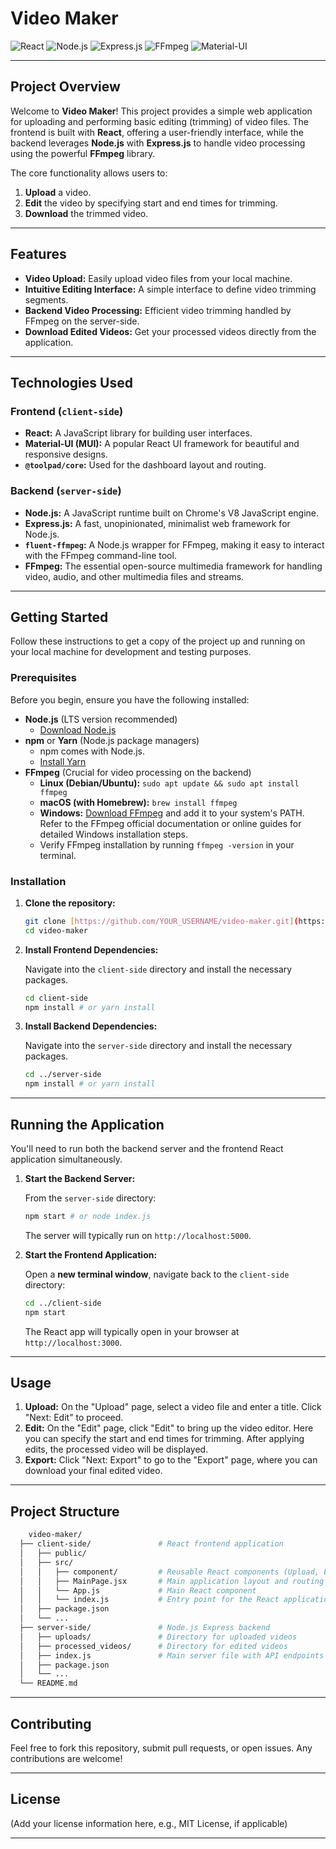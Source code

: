 # Video Maker

![React](https://img.shields.io/badge/React-61DAFB?style=for-the-badge&logo=react&logoColor=white)
![Node.js](https://img.shields.io/badge/Node.js-339933?style=for-the-badge&logo=node.js&logoColor=white)
![Express.js](https://img.shields.io/badge/Express.js-000000?style=for-the-badge&logo=express&logoColor=white)
![FFmpeg](https://img.shields.io/badge/FFmpeg-007800?style=for-the-badge&logo=ffmpeg&logoColor=white)
![Material-UI](https://img.shields.io/badge/Material--UI-007FFF?style=for-the-badge&logo=mui&logoColor=white)

---

## Project Overview

Welcome to **Video Maker**! This project provides a simple web application for uploading and performing basic editing (trimming) of video files. The frontend is built with **React**, offering a user-friendly interface, while the backend leverages **Node.js** with **Express.js** to handle video processing using the powerful **FFmpeg** library.

The core functionality allows users to:
1.  **Upload** a video.
2.  **Edit** the video by specifying start and end times for trimming.
3.  **Download** the trimmed video.

---

## Features

* **Video Upload:** Easily upload video files from your local machine.
* **Intuitive Editing Interface:** A simple interface to define video trimming segments.
* **Backend Video Processing:** Efficient video trimming handled by FFmpeg on the server-side.
* **Download Edited Videos:** Get your processed videos directly from the application.

---

## Technologies Used

### Frontend (`client-side`)

* **React:** A JavaScript library for building user interfaces.
* **Material-UI (MUI):** A popular React UI framework for beautiful and responsive designs.
* **`@toolpad/core`:** Used for the dashboard layout and routing.

### Backend (`server-side`)

* **Node.js:** A JavaScript runtime built on Chrome's V8 JavaScript engine.
* **Express.js:** A fast, unopinionated, minimalist web framework for Node.js.
* **`fluent-ffmpeg`:** A Node.js wrapper for FFmpeg, making it easy to interact with the FFmpeg command-line tool.
* **FFmpeg:** The essential open-source multimedia framework for handling video, audio, and other multimedia files and streams.

---

## Getting Started

Follow these instructions to get a copy of the project up and running on your local machine for development and testing purposes.

### Prerequisites

Before you begin, ensure you have the following installed:

* **Node.js** (LTS version recommended)
    * [Download Node.js](https://nodejs.org/en/download/)
* **npm** or **Yarn** (Node.js package managers)
    * npm comes with Node.js.
    * [Install Yarn](https://yarnpkg.com/getting-started/install)
* **FFmpeg** (Crucial for video processing on the backend)
    * **Linux (Debian/Ubuntu):** `sudo apt update && sudo apt install ffmpeg`
    * **macOS (with Homebrew):** `brew install ffmpeg`
    * **Windows:** [Download FFmpeg](https://ffmpeg.org/download.html) and add it to your system's PATH. Refer to the FFmpeg official documentation or online guides for detailed Windows installation steps.
    * Verify FFmpeg installation by running `ffmpeg -version` in your terminal.

### Installation

1.  **Clone the repository:**

    ```bash
    git clone [https://github.com/YOUR_USERNAME/video-maker.git](https://github.com/YOUR_USERNAME/video-maker.git)
    cd video-maker
    ```

2.  **Install Frontend Dependencies:**

    Navigate into the `client-side` directory and install the necessary packages.

    ```bash
    cd client-side
    npm install # or yarn install
    ```

3.  **Install Backend Dependencies:**

    Navigate into the `server-side` directory and install the necessary packages.

    ```bash
    cd ../server-side
    npm install # or yarn install
    ```

---

## Running the Application

You'll need to run both the backend server and the frontend React application simultaneously.

1.  **Start the Backend Server:**

    From the `server-side` directory:

    ```bash
    npm start # or node index.js
    ```

    The server will typically run on `http://localhost:5000`.

2.  **Start the Frontend Application:**

    Open a **new terminal window**, navigate back to the `client-side` directory:

    ```bash
    cd ../client-side
    npm start
    ```

    The React app will typically open in your browser at `http://localhost:3000`.

---

## Usage

1.  **Upload:** On the "Upload" page, select a video file and enter a title. Click "Next: Edit" to proceed.
2.  **Edit:** On the "Edit" page, click "Edit" to bring up the video editor. Here you can specify the start and end times for trimming. After applying edits, the processed video will be displayed.
3.  **Export:** Click "Next: Export" to go to the "Export" page, where you can download your final edited video.

---

## Project Structure
  ``` bash
      video-maker/
    ├── client-side/               # React frontend application
    │   ├── public/
    │   ├── src/
    │   │   ├── component/         # Reusable React components (Upload, Edit, Export, VideoEditor)
    │   │   ├── MainPage.jsx       # Main application layout and routing
    │   │   └── App.js             # Main React component
    │   │   └── index.js           # Entry point for the React application
    │   ├── package.json
    │   └── ...
    ├── server-side/               # Node.js Express backend
    │   ├── uploads/               # Directory for uploaded videos
    │   ├── processed_videos/      # Directory for edited videos
    │   ├── index.js               # Main server file with API endpoints
    │   ├── package.json
    │   └── ...
    └── README.md
```
---

## Contributing

Feel free to fork this repository, submit pull requests, or open issues. Any contributions are welcome!

---

## License

(Add your license information here, e.g., MIT License, if applicable)

---
